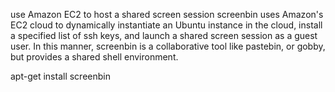 use Amazon EC2 to host a shared screen session
 screenbin uses Amazon's EC2 cloud to dynamically instantiate an Ubuntu
 instance in the cloud, install a specified list of ssh keys, and launch a
 shared screen session as a guest user. In this manner, screenbin is a
 collaborative tool like pastebin, or gobby, but provides a shared shell
 environment.


apt-get install screenbin
